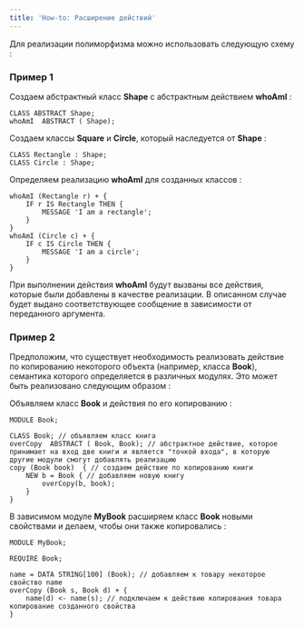 ```yaml
---
title: 'How-to: Расширение действий'
---
```


Для реализации полиморфизма можно использовать следующую схему :

### Пример 1

Создаем абстрактный класс **Shape** с абстрактным действием **whoAmI** :

```lsf
CLASS ABSTRACT Shape;
whoAmI  ABSTRACT ( Shape);
```

Создаем классы **Square** и **Circle**, который наследуется от **Shape** :

```lsf
CLASS Rectangle : Shape;
CLASS Circle : Shape;
```

Определяем реализацию **whoAmI** для созданных классов :

```lsf
whoAmI (Rectangle r) + {
    IF r IS Rectangle THEN {
        MESSAGE 'I am a rectangle';
    }
}
whoAmI (Circle c) + {
    IF c IS Circle THEN {
        MESSAGE 'I am a circle';
    }
}
```

При выполнении действия **whoAmI** будут вызваны все действия, которые были добавлены в качестве реализации. В описанном случае будет выдано соответствующее сообщение в зависимости от переданного аргумента.

### Пример 2

Предположим, что существует необходимость реализовать действие по копированию некоторого объекта (например, класса **Book**), семантика которого определяется в различных модулях. Это может быть реализовано следующим образом :

Объявляем класс **Book** и действия по его копированию :

```lsf
MODULE Book;

CLASS Book; // объявляем класс книга
overCopy  ABSTRACT ( Book, Book); // абстрактное действие, которое принимает на вход две книги и является "точкой входа", в которую другие модули смогут добавлять реализацию
copy (Book book)  { // создаем действие по копированию книги
    NEW b = Book { // добавляем новую книгу
        overCopy(b, book);
    }
}
```

В зависимом модуле **MyBook** расширяем класс **Book** новыми свойствами и делаем, чтобы они также копировались :

```lsf
MODULE MyBook;

REQUIRE Book;

name = DATA STRING[100] (Book); // добавляем к товару некоторое свойство name
overCopy (Book s, Book d) + {
    name(d) <- name(s); // подключаем к действию копирования товара копирование созданного свойства
}
```
